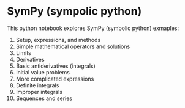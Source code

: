 # SymPy (sympolic python)

This python notebook explores SymPy (symbolic python) exmaples:

1. Setup, expressions, and methods
2. Simple mathematical operators and solutions
3. Limits
4. Derivatives
5. Basic antiderivatives (integrals)
6. Initial value problems
7. More complicated expressions
8. Definite integrals
9. Improper integrals
10. Sequences and series
